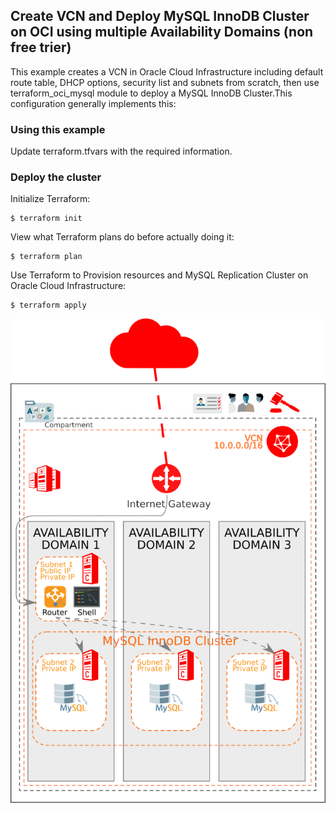 ## Create VCN and Deploy MySQL InnoDB Cluster on OCI using multiple Availability Domains (non free trier)

This example creates a VCN in Oracle Cloud Infrastructure including default route table, DHCP options, security list and subnets from scratch, then use terraform_oci_mysql module to deploy a MySQL InnoDB Cluster.This configuration generally implements this:

### Using this example
Update terraform.tfvars with the required information.

### Deploy the cluster  
Initialize Terraform:
```
$ terraform init
```
View what Terraform plans do before actually doing it:
```
$ terraform plan
```
Use Terraform to Provision resources and MySQL Replication Cluster on Oracle Cloud Infrastructure:
```
$ terraform apply 
```

![MySQL InnoDB Cluster architecture](images/oci_multi_ad.png)

